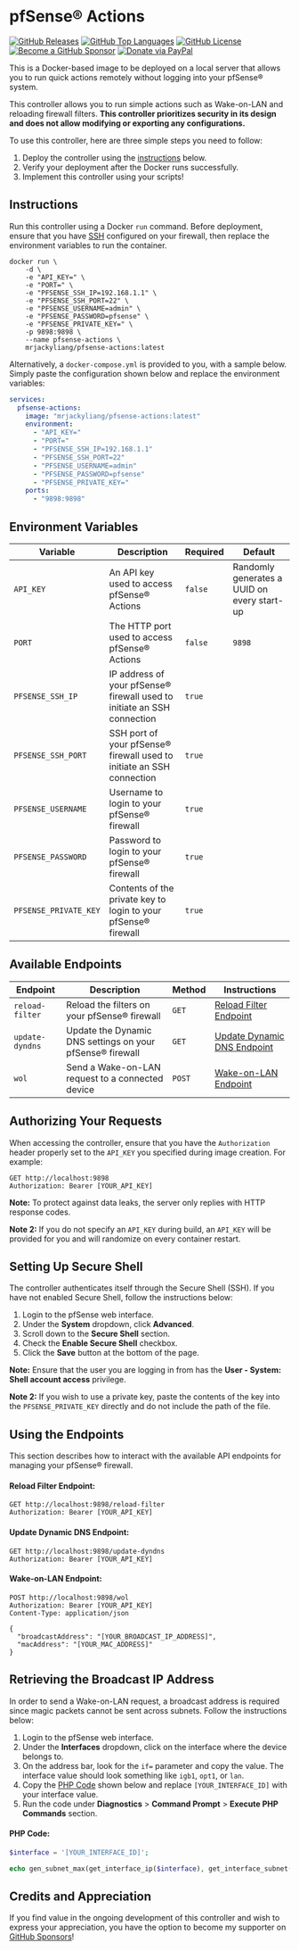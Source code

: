 pfSense® Actions
=================

[![GitHub Releases](https://img.shields.io/github/v/release/mrjackyliang/pfsense-actions?style=flat-square&logo=github&logoColor=%23ffffff&color=%23b25da6)](https://github.com/mrjackyliang/pfsense-actions/releases)
[![GitHub Top Languages](https://img.shields.io/github/languages/top/mrjackyliang/pfsense-actions?style=flat-square&logo=typescript&logoColor=%23ffffff&color=%236688c3)](https://github.com/mrjackyliang/pfsense-actions)
[![GitHub License](https://img.shields.io/github/license/mrjackyliang/pfsense-actions?style=flat-square&logo=googledocs&logoColor=%23ffffff&color=%2348a56a)](https://github.com/mrjackyliang/pfsense-actions/blob/main/LICENSE)
[![Become a GitHub Sponsor](https://img.shields.io/badge/github-sponsor-gray?style=flat-square&logo=githubsponsors&logoColor=%23ffffff&color=%23eaaf41)](https://github.com/sponsors/mrjackyliang)
[![Donate via PayPal](https://img.shields.io/badge/paypal-donate-gray?style=flat-square&logo=paypal&logoColor=%23ffffff&color=%23ce4a4a)](https://liang.nyc/paypal)

This is a Docker-based image to be deployed on a local server that allows you to run quick actions remotely without logging into your pfSense® system.

This controller allows you to run simple actions such as Wake-on-LAN and reloading firewall filters. __This controller prioritizes security in its design and does not allow modifying or exporting any configurations.__

To use this controller, here are three simple steps you need to follow:
1. Deploy the controller using the [instructions](#instructions) below.
2. Verify your deployment after the Docker runs successfully.
3. Implement this controller using your scripts!

## Instructions
Run this controller using a Docker `run` command. Before deployment, ensure that you have [SSH](#setting-up-secure-shell) configured on your firewall, then replace the environment variables to run the container.
```shell
docker run \
    -d \
    -e "API_KEY=" \
    -e "PORT=" \
    -e "PFSENSE_SSH_IP=192.168.1.1" \
    -e "PFSENSE_SSH_PORT=22" \
    -e "PFSENSE_USERNAME=admin" \
    -e "PFSENSE_PASSWORD=pfsense" \
    -e "PFSENSE_PRIVATE_KEY=" \
    -p 9898:9898 \
    --name pfsense-actions \
    mrjackyliang/pfsense-actions:latest
```

Alternatively, a `docker-compose.yml` is provided to you, with a sample below. Simply paste the configuration shown below and replace the environment variables:
```yaml
services:
  pfsense-actions:
    image: "mrjackyliang/pfsense-actions:latest"
    environment:
      - "API_KEY="
      - "PORT="
      - "PFSENSE_SSH_IP=192.168.1.1"
      - "PFSENSE_SSH_PORT=22"
      - "PFSENSE_USERNAME=admin"
      - "PFSENSE_PASSWORD=pfsense"
      - "PFSENSE_PRIVATE_KEY="
    ports:
      - "9898:9898"
```

## Environment Variables
| Variable              | Description                                                             | Required | Default                                     |
|-----------------------|-------------------------------------------------------------------------|----------|---------------------------------------------|
| `API_KEY`             | An API key used to access pfSense® Actions                              | `false`  | Randomly generates a UUID on every start-up |
| `PORT`                | The HTTP port used to access pfSense® Actions                           | `false`  | `9898`                                      |
| `PFSENSE_SSH_IP`      | IP address of your pfSense® firewall used to initiate an SSH connection | `true`   |                                             |
| `PFSENSE_SSH_PORT`    | SSH port of your pfSense® firewall used to initiate an SSH connection   | `true`   |                                             |
| `PFSENSE_USERNAME`    | Username to login to your pfSense® firewall                             | `true`   |                                             |
| `PFSENSE_PASSWORD`    | Password to login to your pfSense® firewall                             | `true`   |                                             |
| `PFSENSE_PRIVATE_KEY` | Contents of the private key to login to your pfSense® firewall          | `true`   |                                             |

## Available Endpoints
| Endpoint        | Description                                               | Method | Instructions                                                |
|-----------------|-----------------------------------------------------------|--------|-------------------------------------------------------------|
| `reload-filter` | Reload the filters on your pfSense® firewall              | `GET`  | [Reload Filter Endpoint](#reload-filter-endpoint)           |
| `update-dyndns` | Update the Dynamic DNS settings on your pfSense® firewall | `GET`  | [Update Dynamic DNS Endpoint](#update-dynamic-dns-endpoint) |
| `wol`           | Send a Wake-on-LAN request to a connected device          | `POST` | [Wake-on-LAN Endpoint](#wake-on-lan-endpoint)               |

## Authorizing Your Requests
When accessing the controller, ensure that you have the `Authorization` header properly set to the `API_KEY` you specified during image creation. For example:

```http request
GET http://localhost:9898
Authorization: Bearer [YOUR_API_KEY]
```

__Note:__ To protect against data leaks, the server only replies with HTTP response codes.

__Note 2:__ If you do not specify an `API_KEY` during build, an `API_KEY` will be provided for you and will randomize on every container restart.

## Setting Up Secure Shell
The controller authenticates itself through the Secure Shell (SSH). If you have not enabled Secure Shell, follow the instructions below:

1. Login to the pfSense web interface.
2. Under the __System__ dropdown, click __Advanced__.
3. Scroll down to the __Secure Shell__ section.
4. Check the __Enable Secure Shell__ checkbox.
5. Click the __Save__ button at the bottom of the page.

__Note:__ Ensure that the user you are logging in from has the __User - System: Shell account access__ privilege.

__Note 2:__ If you wish to use a private key, paste the contents of the key into the `PFSENSE_PRIVATE_KEY` directly and do not include the path of the file.

## Using the Endpoints
This section describes how to interact with the available API endpoints for managing your pfSense® firewall.

#### Reload Filter Endpoint:
```http request
GET http://localhost:9898/reload-filter
Authorization: Bearer [YOUR_API_KEY]
```
#### Update Dynamic DNS Endpoint:
```http request
GET http://localhost:9898/update-dyndns
Authorization: Bearer [YOUR_API_KEY]
```
#### Wake-on-LAN Endpoint:
```http request
POST http://localhost:9898/wol
Authorization: Bearer [YOUR_API_KEY]
Content-Type: application/json

{
  "broadcastAddress": "[YOUR_BROADCAST_IP_ADDRESS]",
  "macAddress": "[YOUR_MAC_ADDRESS]"
}
```

## Retrieving the Broadcast IP Address
In order to send a Wake-on-LAN request, a broadcast address is required since magic packets cannot be sent across subnets. Follow the instructions below:

1. Login to the pfSense web interface.
2. Under the __Interfaces__ dropdown, click on the interface where the device belongs to.
3. On the address bar, look for the `if=` parameter and copy the value. The interface value should look something like `igb1`, `opt1`, or `lan`.
4. Copy the [PHP Code](#php-code) shown below and replace `[YOUR_INTERFACE_ID]` with your interface value.
5. Run the code under __Diagnostics__ > __Command Prompt__ > __Execute PHP Commands__ section.

#### PHP Code:
```php
$interface = '[YOUR_INTERFACE_ID]';

echo gen_subnet_max(get_interface_ip($interface), get_interface_subnet($interface));
```

## Credits and Appreciation
If you find value in the ongoing development of this controller and wish to express your appreciation, you have the option to become my supporter on [GitHub Sponsors](https://github.com/sponsors/mrjackyliang)!
